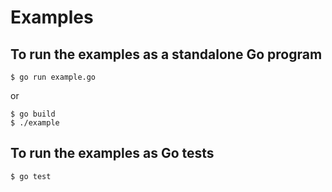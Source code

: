 # Examples

## To run the examples as a standalone Go program

    $ go run example.go

or

    $ go build
    $ ./example

## To run the examples as Go tests

    $ go test
